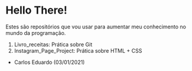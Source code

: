 # Hello There!

Estes são repositórios que vou usar para aumentar meu conhecimento no mundo da programação.

 1. Livro_receitas: Prática sobre Git
 2. Instagram_Page_Project: Prática sobre HTML + CSS

 - Carlos Eduardo (03/01/2021)
